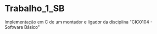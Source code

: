 # Trabalho_1_SB
Implementação em C de um montador e ligador da disciplina "CIC0104 - Software Básico"
